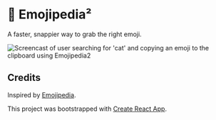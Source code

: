# 📕 Emojipedia²

A faster, snappier way to grab the right emoji.

![Screencast of user searching for 'cat' and copying an emoji to the clipboard using Emojipedia2](http://imgur.com/a/uJ8e4)

## Credits

Inspired by [Emojipedia](http://emojipedia.org/).

This project was bootstrapped with [Create React App](https://github.com/facebookincubator/create-react-app).
